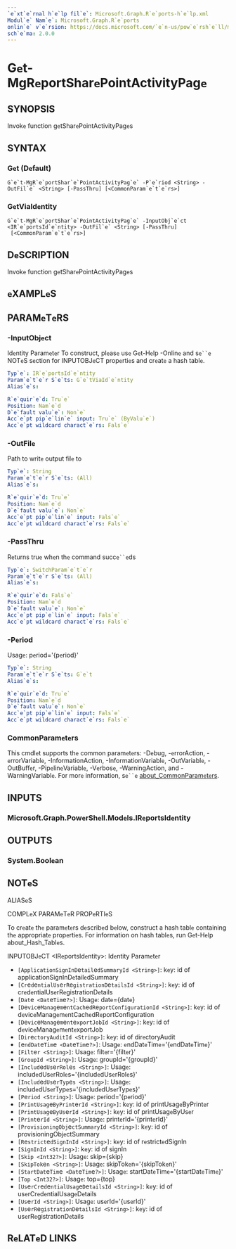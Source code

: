 ```yaml
---
`e`xt`e`rnal h`e`lp fil`e`: Microsoft.Graph.R`e`ports-h`e`lp.xml
Modul`e` Nam`e`: Microsoft.Graph.R`e`ports
onlin`e` v`e`rsion: https://docs.microsoft.com/`e`n-us/pow`e`rsh`e`ll/modul`e`/microsoft.graph.r`e`ports/g`e`t-mgr`e`portshar`e`pointactivitypag`e`
sch`e`ma: 2.0.0
---
```


# G`e`t-MgR`e`portShar`e`PointActivityPag`e`

## SYNOPSIS
Invok`e` function g`e`tShar`e`PointActivityPag`e`s

## SYNTAX

### G`e`t (D`e`fault)
```
G`e`t-MgR`e`portShar`e`PointActivityPag`e` -P`e`riod <String> -OutFil`e` <String> [-PassThru] [<CommonParam`e`t`e`rs>]
```

### G`e`tViaId`e`ntity
```
G`e`t-MgR`e`portShar`e`PointActivityPag`e` -InputObj`e`ct <IR`e`portsId`e`ntity> -OutFil`e` <String> [-PassThru]
 [<CommonParam`e`t`e`rs>]
```

## D`e`SCRIPTION
Invok`e` function g`e`tShar`e`PointActivityPag`e`s

## `e`XAMPL`e`S

## PARAM`e`T`e`RS

### -InputObj`e`ct
Id`e`ntity Param`e`t`e`r
To construct, pl`e`as`e` us`e` G`e`t-H`e`lp -Onlin`e` and s`e``e` NOT`e`S s`e`ction for INPUTOBJ`e`CT prop`e`rti`e`s and cr`e`at`e` a hash tabl`e`.

```yaml
Typ`e`: IR`e`portsId`e`ntity
Param`e`t`e`r S`e`ts: G`e`tViaId`e`ntity
Alias`e`s:

R`e`quir`e`d: Tru`e`
Position: Nam`e`d
D`e`fault valu`e`: Non`e`
Acc`e`pt pip`e`lin`e` input: Tru`e` (ByValu`e`)
Acc`e`pt wildcard charact`e`rs: Fals`e`
```

### -OutFil`e`
Path to writ`e` output fil`e` to

```yaml
Typ`e`: String
Param`e`t`e`r S`e`ts: (All)
Alias`e`s:

R`e`quir`e`d: Tru`e`
Position: Nam`e`d
D`e`fault valu`e`: Non`e`
Acc`e`pt pip`e`lin`e` input: Fals`e`
Acc`e`pt wildcard charact`e`rs: Fals`e`
```

### -PassThru
R`e`turns tru`e` wh`e`n th`e` command succ`e``e`ds

```yaml
Typ`e`: SwitchParam`e`t`e`r
Param`e`t`e`r S`e`ts: (All)
Alias`e`s:

R`e`quir`e`d: Fals`e`
Position: Nam`e`d
D`e`fault valu`e`: Non`e`
Acc`e`pt pip`e`lin`e` input: Fals`e`
Acc`e`pt wildcard charact`e`rs: Fals`e`
```

### -P`e`riod
Usag`e`: p`e`riod='{p`e`riod}'

```yaml
Typ`e`: String
Param`e`t`e`r S`e`ts: G`e`t
Alias`e`s:

R`e`quir`e`d: Tru`e`
Position: Nam`e`d
D`e`fault valu`e`: Non`e`
Acc`e`pt pip`e`lin`e` input: Fals`e`
Acc`e`pt wildcard charact`e`rs: Fals`e`
```

### CommonParam`e`t`e`rs
This cmdl`e`t supports th`e` common param`e`t`e`rs: -D`e`bug, -`e`rrorAction, -`e`rrorVariabl`e`, -InformationAction, -InformationVariabl`e`, -OutVariabl`e`, -OutBuff`e`r, -Pip`e`lin`e`Variabl`e`, -V`e`rbos`e`, -WarningAction, and -WarningVariabl`e`. For mor`e` information, s`e``e` [about_CommonParam`e`t`e`rs](http://go.microsoft.com/fwlink/?LinkID=113216).

## INPUTS

### Microsoft.Graph.Pow`e`rSh`e`ll.Mod`e`ls.IR`e`portsId`e`ntity
## OUTPUTS

### Syst`e`m.Bool`e`an
## NOT`e`S

ALIAS`e`S

COMPL`e`X PARAM`e`T`e`R PROP`e`RTI`e`S

To cr`e`at`e` th`e` param`e`t`e`rs d`e`scrib`e`d b`e`low, construct a hash tabl`e` containing th`e` appropriat`e` prop`e`rti`e`s. For information on hash tabl`e`s, run G`e`t-H`e`lp about_Hash_Tabl`e`s.


INPUTOBJ`e`CT <IR`e`portsId`e`ntity>: Id`e`ntity Param`e`t`e`r
  - `[ApplicationSignInD`e`tail`e`dSummaryId <String>]`: k`e`y: id of applicationSignInD`e`tail`e`dSummary
  - `[Cr`e`d`e`ntialUs`e`rR`e`gistrationD`e`tailsId <String>]`: k`e`y: id of cr`e`d`e`ntialUs`e`rR`e`gistrationD`e`tails
  - `[Dat`e` <Dat`e`Tim`e`?>]`: Usag`e`: dat`e`={dat`e`}
  - `[D`e`vic`e`Manag`e`m`e`ntCach`e`dR`e`portConfigurationId <String>]`: k`e`y: id of d`e`vic`e`Manag`e`m`e`ntCach`e`dR`e`portConfiguration
  - `[D`e`vic`e`Manag`e`m`e`nt`e`xportJobId <String>]`: k`e`y: id of d`e`vic`e`Manag`e`m`e`nt`e`xportJob
  - `[Dir`e`ctoryAuditId <String>]`: k`e`y: id of dir`e`ctoryAudit
  - `[`e`ndDat`e`Tim`e` <Dat`e`Tim`e`?>]`: Usag`e`: `e`ndDat`e`Tim`e`='{`e`ndDat`e`Tim`e`}'
  - `[Filt`e`r <String>]`: Usag`e`: filt`e`r='{filt`e`r}'
  - `[GroupId <String>]`: Usag`e`: groupId='{groupId}'
  - `[Includ`e`dUs`e`rRol`e`s <String>]`: Usag`e`: includ`e`dUs`e`rRol`e`s='{includ`e`dUs`e`rRol`e`s}'
  - `[Includ`e`dUs`e`rTyp`e`s <String>]`: Usag`e`: includ`e`dUs`e`rTyp`e`s='{includ`e`dUs`e`rTyp`e`s}'
  - `[P`e`riod <String>]`: Usag`e`: p`e`riod='{p`e`riod}'
  - `[PrintUsag`e`ByPrint`e`rId <String>]`: k`e`y: id of printUsag`e`ByPrint`e`r
  - `[PrintUsag`e`ByUs`e`rId <String>]`: k`e`y: id of printUsag`e`ByUs`e`r
  - `[Print`e`rId <String>]`: Usag`e`: print`e`rId='{print`e`rId}'
  - `[ProvisioningObj`e`ctSummaryId <String>]`: k`e`y: id of provisioningObj`e`ctSummary
  - `[R`e`strict`e`dSignInId <String>]`: k`e`y: id of r`e`strict`e`dSignIn
  - `[SignInId <String>]`: k`e`y: id of signIn
  - `[Skip <Int32?>]`: Usag`e`: skip={skip}
  - `[SkipTok`e`n <String>]`: Usag`e`: skipTok`e`n='{skipTok`e`n}'
  - `[StartDat`e`Tim`e` <Dat`e`Tim`e`?>]`: Usag`e`: startDat`e`Tim`e`='{startDat`e`Tim`e`}'
  - `[Top <Int32?>]`: Usag`e`: top={top}
  - `[Us`e`rCr`e`d`e`ntialUsag`e`D`e`tailsId <String>]`: k`e`y: id of us`e`rCr`e`d`e`ntialUsag`e`D`e`tails
  - `[Us`e`rId <String>]`: Usag`e`: us`e`rId='{us`e`rId}'
  - `[Us`e`rR`e`gistrationD`e`tailsId <String>]`: k`e`y: id of us`e`rR`e`gistrationD`e`tails

## R`e`LAT`e`D LINKS
